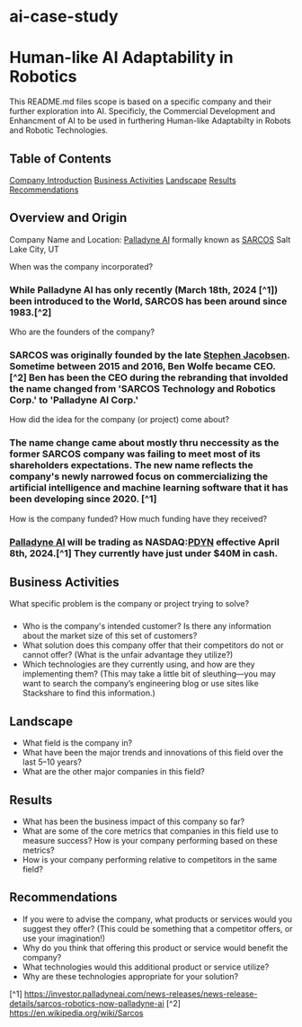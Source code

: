 # ai-case-study

# Human-like AI Adaptability in Robotics
This README.md files scope is based on a specific company and their further exploration into AI. Specificly, the Commercial Development and Enhancment of AI to be used in furthering Human-like Adaptabilty in Robots and Robotic Technologies.

## Table of Contents
[Company Introduction](#overview-and-origin)
[Business Activities](#business-activities)
[Landscape](#landscape)
[Results](#results)
[Recommendations](#recommendations)

## Overview and Origin
Company Name and Location:
[Palladyne AI](https://palladyneai.com/) formally known as [SARCOS](https://www.sarcos.com/)
Salt Lake City, UT

When was the company incorporated?
### While Palladyne AI has only recently (March 18th, 2024 [^1]) been introduced to the World, SARCOS has been around since 1983.[^2]

Who are the founders of the company?
### SARCOS was originally founded by the late [Stephen Jacobsen](https://en.wikipedia.org/wiki/Stephen_Jacobsen). Sometime between 2015 and 2016, Ben Wolfe became CEO.[^2] Ben has been the CEO during the rebranding that involded the name changed from 'SARCOS Technology and Robotics Corp.' to 'Palladyne AI Corp.'

How did the idea for the company (or project) come about?
### The name change came about mostly thru neccessity as the former SARCOS company was failing to meet most of its shareholders expectations. The new name reflects the company's newly narrowed focus on commercializing the artificial intelligence and machine learning software that it has been developing since 2020. [^1]

How is the company funded? How much funding have they received?
### [Palladyne AI](https://palladyneai.com/) will be trading as NASDAQ:[PDYN](https://www.msn.com/en-us/money/watchlist?tab=Related&id=bzx4pr&ocid=ansMSNMoney11&duration=1Y&src=b_secdans&relatedQuoteId=bzx4pr&relatedSource=MlAl) effective April 8th, 2024.[^1] They currently have just under $40M in cash.

## Business Activities

What specific problem is the company or project trying to solve?
### 

* Who is the company's intended customer? Is there any information about the market size of this set of customers?
* What solution does this company offer that their competitors do not or cannot offer? (What is the unfair advantage they utilize?)
* Which technologies are they currently using, and how are they implementing them? (This may take a little bit of sleuthing&mdash;you may want to search the company’s engineering blog or use sites like Stackshare to find this information.)

## Landscape

* What field is the company in?
* What have been the major trends and innovations of this field over the last 5&ndash;10 years?
* What are the other major companies in this field?

## Results

* What has been the business impact of this company so far?
* What are some of the core metrics that companies in this field use to measure success? How is your company performing based on these metrics?
* How is your company performing relative to competitors in the same field?

## Recommendations

* If you were to advise the company, what products or services would you suggest they offer? (This could be something that a competitor offers, or use your imagination!)
* Why do you think that offering this product or service would benefit the company?
* What technologies would this additional product or service utilize?
* Why are these technologies appropriate for your solution?

[^1] https://investor.palladyneai.com/news-releases/news-release-details/sarcos-robotics-now-palladyne-ai
[^2] https://en.wikipedia.org/wiki/Sarcos